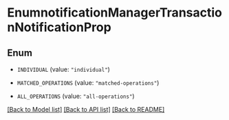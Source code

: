 # EnumnotificationManagerTransactionNotificationProp

## Enum


* `INDIVIDUAL` (value: `"individual"`)

* `MATCHED_OPERATIONS` (value: `"matched-operations"`)

* `ALL_OPERATIONS` (value: `"all-operations"`)


[[Back to Model list]](../README.md#documentation-for-models) [[Back to API list]](../README.md#documentation-for-api-endpoints) [[Back to README]](../README.md)



